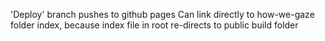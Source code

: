 'Deploy' branch pushes to github pages
Can link directly to how-we-gaze folder index, because index file in root re-directs to public build folder
